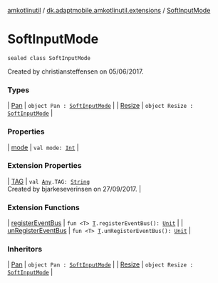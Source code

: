 [amkotlinutil](../../index.md) / [dk.adaptmobile.amkotlinutil.extensions](../index.md) / [SoftInputMode](index.md)

# SoftInputMode

`sealed class SoftInputMode`

Created by christiansteffensen on 05/06/2017.

### Types

| [Pan](-pan.md) | `object Pan : `[`SoftInputMode`](index.md) |
| [Resize](-resize.md) | `object Resize : `[`SoftInputMode`](index.md) |

### Properties

| [mode](mode.md) | `val mode: `[`Int`](https://kotlinlang.org/api/latest/jvm/stdlib/kotlin/-int/index.html) |

### Extension Properties

| [TAG](../kotlin.-any/-t-a-g.md) | `val `[`Any`](https://kotlinlang.org/api/latest/jvm/stdlib/kotlin/-any/index.html)`.TAG: `[`String`](https://kotlinlang.org/api/latest/jvm/stdlib/kotlin/-string/index.html)<br>Created by bjarkeseverinsen on 27/09/2017. |

### Extension Functions

| [registerEventBus](../register-event-bus.md) | `fun <T> `[`T`](../register-event-bus.md#T)`.registerEventBus(): `[`Unit`](https://kotlinlang.org/api/latest/jvm/stdlib/kotlin/-unit/index.html) |
| [unRegisterEventBus](../un-register-event-bus.md) | `fun <T> `[`T`](../un-register-event-bus.md#T)`.unRegisterEventBus(): `[`Unit`](https://kotlinlang.org/api/latest/jvm/stdlib/kotlin/-unit/index.html) |

### Inheritors

| [Pan](-pan.md) | `object Pan : `[`SoftInputMode`](index.md) |
| [Resize](-resize.md) | `object Resize : `[`SoftInputMode`](index.md) |

